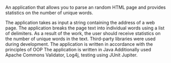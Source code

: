 An application that allows you to parse an random HTML page and provides statistics on the number of unique words.

The application takes as input a string containing the address of a web page.
The application breaks the page text into individual words using a list of delimiters.
As a result of the work, the user should receive statistics on the number of unique words in the text.
Third-party libraries were used during development.
The application is written in accordance with the principles of OOP
The application is written in Java
Additionally used Apache Commons Validator, Log4j, testing using JUnit Jupiter.
